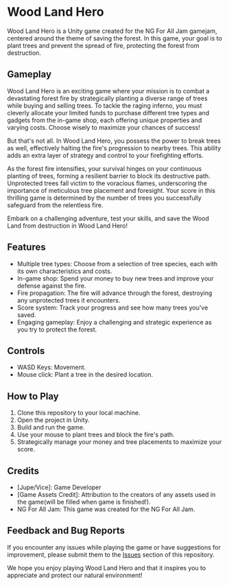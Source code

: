 # Wood Land Hero

Wood Land Hero is a Unity game created for the NG For All Jam gamejam, centered around the theme of saving the forest. In this game, your goal is to plant trees and prevent the spread of fire, protecting the forest from destruction. 

## Gameplay

Wood Land Hero is an exciting game where your mission is to combat a devastating forest fire by strategically planting a diverse range of trees while buying and selling trees. To tackle the raging inferno, you must cleverly allocate your limited funds to purchase different tree types and gadgets from the in-game shop, each offering unique properties and varying costs. Choose wisely to maximize your chances of success!

But that's not all. In Wood Land Hero, you possess the power to break trees as well, effectively halting the fire's progression to nearby trees. This ability adds an extra layer of strategy and control to your firefighting efforts.

As the forest fire intensifies, your survival hinges on your continuous planting of trees, forming a resilient barrier to block its destructive path. Unprotected trees fall victim to the voracious flames, underscoring the importance of meticulous tree placement and foresight. Your score in this thrilling game is determined by the number of trees you successfully safeguard from the relentless fire.

Embark on a challenging adventure, test your skills, and save the Wood Land from destruction in Wood Land Hero!

## Features

- Multiple tree types: Choose from a selection of tree species, each with its own characteristics and costs.
- In-game shop: Spend your money to buy new trees and improve your defense against the fire.
- Fire propagation: The fire will advance through the forest, destroying any unprotected trees it encounters.
- Score system: Track your progress and see how many trees you've saved.
- Engaging gameplay: Enjoy a challenging and strategic experience as you try to protect the forest.

## Controls

- WASD Keys: Movement.
- Mouse click: Plant a tree in the desired location.

## How to Play

1. Clone this repository to your local machine.
2. Open the project in Unity.
3. Build and run the game.
4. Use your mouse to plant trees and block the fire's path.
5. Strategically manage your money and tree placements to maximize your score.

## Credits

- [Jupe/Vice]: Game Developer
- [Game Assets Credit]: Attribution to the creators of any assets used in the game(will be filled when game is finished!).
- NG For All Jam: This game was created for the NG For All Jam.

## Feedback and Bug Reports

If you encounter any issues while playing the game or have suggestions for improvement, please submit them to the [Issues](https://github.com/xVice/WoodlandHero/issues) section of this repository.

We hope you enjoy playing Wood Land Hero and that it inspires you to appreciate and protect our natural environment!
